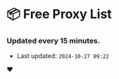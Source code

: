 # :package: Free Proxy List
### Updated every 15 minutes.

- Last updated: `2024-10-27 09:22`

:heart:
